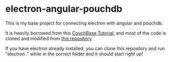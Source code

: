 # electron-angular-pouchdb

This is my base project for connecting electron with angular and pouchdb.

It is heavily borrowed from this [CouchBase Tutorial](http://blog.couchbase.com/build-a-desktop-app-with-github-electron-and-couchbase), and most of the code is cloned and modified from [this repository](https://github.com/couchbaselabs/pouchdb-angularjs-app).

If you have electron already installed, you can clone this repository and run "electron ." while in the correct folder and it should start right up!